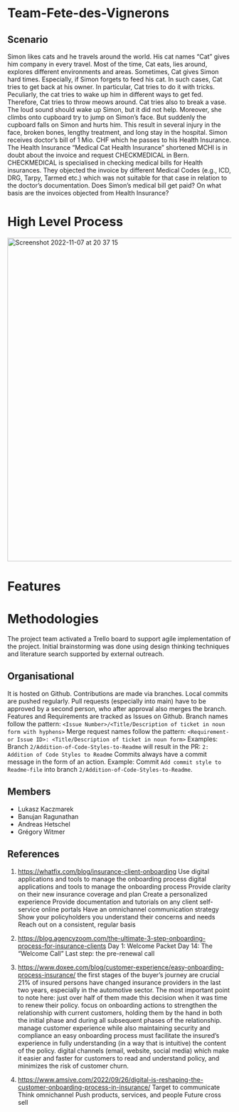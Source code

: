 # Team-Fete-des-Vignerons

## Scenario
Simon likes cats and he travels around the world. His cat names “Cat” gives him company in every travel. Most of the time, Cat eats, lies around, explores different environments and areas. Sometimes, Cat gives Simon hard times. Especially, if Simon forgets to feed his cat. In such cases, Cat tries to get back at his owner. In particular, Cat tries to do it with tricks. Peculiarly, the cat tries to wake up him in different ways to get fed. Therefore, Cat tries to throw meows around. Cat tries also to break a vase. The loud sound should wake up Simon, but it did not help. Moreover, she climbs onto cupboard try to jump on Simon’s face. But suddenly the cupboard falls on Simon and hurts him. This result in several injury in the face, broken bones, lengthy treatment, and long stay in the hospital. 
Simon receives doctor’s bill of 1 Mio. CHF which he passes to his Health Insurance. The Health Insurance “Medical Cat Health Insurance” shortened MCHI is in doubt about the invoice and request CHECKMEDICAL in Bern. CHECKMEDICAL is specialised in checking medical bills for Health insurances. They objected the invoice by different Medical Codes (e.g., ICD, DRG, Tarpy, Tarmed etc.) which was not suitable for that case in relation to the doctor’s documentation. 
Does Simon’s medical bill get paid? On what basis are the invoices objected from Health Insurance? 

# High Level Process
<img width="726" alt="Screenshot 2022-11-07 at 20 37 15" src="https://user-images.githubusercontent.com/106623917/200399156-4833248c-4116-4848-ace1-f14bcfff3c54.png">

# Features


# Methodologies
The project team activated a Trello board to support agile implementation of the project. Initial brainstorming was done using design thinking techniques and literature search supported by external outreach.

## Organisational

It is hosted on Github. Contributions are made via branches. Local commits are pushed regularly. Pull requests (especially into main) have to be approved by a second person, who after approval also merges the branch.
Features and Requirements are tracked as Issues on Github.
Branch names follow the pattern: `<Issue Number>/<Title/Description of ticket in noun form with hyphens>`
Merge request names follow the pattern: `<Requirement- or Issue ID>: <Title/Description of ticket in noun form>`
Examples: Branch `2/Addition-of-Code-Styles-to-Readme` will result in the PR: `2: Addition of Code Styles to Readme`
Commits always have a commit message in the form of an action.
Example: Commit `Add commit style to Readme-file` into branch `2/Addition-of-Code-Styles-to-Readme`.

## Members
 - Lukasz Kaczmarek
 - Banujan Ragunathan
 - Andreas Hetschel
 - Grégory Witmer

## References
1. https://whatfix.com/blog/insurance-client-onboarding
Use digital applications and tools to manage the onboarding process digital applications and tools to manage the onboarding process
Provide clarity on their new insurance coverage and plan
Create a personalized experience
Provide documentation and tutorials on any client self-service online portals
Have an omnichannel communication strategy
Show your policyholders you understand their concerns and needs
Reach out on a consistent, regular basis

2. https://blog.agencyzoom.com/the-ultimate-3-step-onboarding-process-for-insurance-clients
Day 1: Welcome Packet
Day 14: The “Welcome Call”
Last step: the pre-renewal call

3. https://www.doxee.com/blog/customer-experience/easy-onboarding-process-insurance/
the first stages of the buyer’s journey are crucial
21% of insured persons have changed insurance providers in the last two years, especially in the automotive sector. The most important point to note here: just over half of them made this decision when it was time to renew their policy.
focus on onboarding actions to strengthen the relationship with current customers, holding them by the hand in both the initial phase and during all subsequent phases of the relationship.
manage customer experience while also maintaining security and compliance
an easy onboarding process must facilitate the insured’s experience in fully understanding (in a way that is intuitive) the content of the policy.
digital channels (email, website, social media) which make it easier and faster for customers to read and understand policy, and minimizes the risk of customer churn.

4. https://www.amsive.com/2022/09/26/digital-is-reshaping-the-customer-onboarding-process-in-insurance/
Target to communicate
Think omnichannel
Push products, services, and people
Future cross sell


